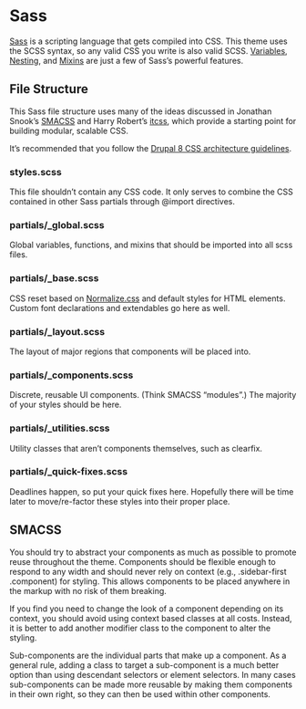# Sass

[Sass](http://sass-lang.com/) is a scripting language that gets compiled into
CSS. This theme uses the SCSS syntax, so any valid CSS you write is also valid
SCSS.
[Variables](http://sass-lang.com/documentation/file.SASS_REFERENCE.html#variables_),
[Nesting](http://sass-lang.com/documentation/file.SASS_REFERENCE.html#css_extensions),
and [Mixins](http://sass-lang.com/documentation/file.SASS_REFERENCE.html#mixins) are
just a few of Sass’s powerful features.

## File Structure

This Sass file structure uses many of the ideas discussed in Jonathan Snook’s
[SMACSS](http://smacss.com) and Harry Robert’s [itcss](http://itcss.io), which
provide a starting point for building modular, scalable CSS.

It’s recommended that you follow the
[Drupal 8 CSS architecture guidelines](https://drupal.org/node/1887918).

### styles.scss
This file shouldn’t contain any CSS code. It only serves to combine the CSS
contained in other Sass partials through @import directives.

### partials/_global.scss
Global variables, functions, and mixins that should be imported into all scss
files.

### partials/_base.scss
CSS reset based on [Normalize.css](http://necolas.github.io/normalize.css) and
default styles for HTML elements. Custom font declarations and extendables go
here as well.

### partials/_layout.scss
The layout of major regions that components will be placed into.

### partials/_components.scss
Discrete, reusable UI components. (Think SMACSS “modules”.) The majority of
your styles should be here.

### partials/_utilities.scss
Utility classes that aren’t components themselves, such as clearfix.

### partials/_quick-fixes.scss
Deadlines happen, so put your quick fixes here. Hopefully there will be time
later to move/re-factor these styles into their proper place.

## SMACSS

You should try to abstract your components as much as possible to promote reuse
throughout the theme. Components should be flexible enough to respond to any
width and should never rely on context (e.g., .sidebar-first .component) for
styling. This allows components to be placed anywhere in the markup with no
risk of them breaking.

If you find you need to change the look of a component depending on its
context, you should avoid using context based classes at all costs. Instead,
it is better to add another modifier class to the component to alter the
styling.

Sub-components are the individual parts that make up a component. As a general
rule, adding a class to target a sub-component is a much better option than
using descendant selectors or element selectors. In many cases sub-components
can be made more reusable by making them components in their own right, so they
can then be used within other components.
